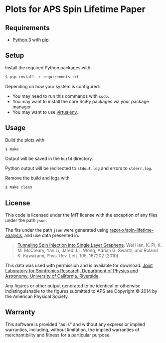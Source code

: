 # Plots for APS Spin Lifetime Paper

## Requirements

- [Python 3](http://www.python.org/)
  with [pip](http://www.pip-installer.org/).

## Setup

Install the required Python packages with

````bash
$ pip install -r requirements.txt
````

Depending on how your system is configured:

* You may need to run this commands with `sudo`.
* You may want to install the core SciPy packages via your package manager.
* You may want to use [virtualenv](http://www.virtualenv.org/en/latest/).

## Usage

Build the plots with

````bash
$ make
````

Output will be saved in the `build` directory.

Python output will be redirected to `stdout.log`
and errors to `stderr.log`.

Remove the build and logs with

````bash
$ make clean
````

## License

This code is licensed under the MIT license
with the exception of any files under the path `json`.

The fits under the path `json` were generated using
[razor-x/spin-lifetime-analysis](https://github.com/razor-x/spin-lifetime-analysis),
and use data presented in:

> [Tunneling Spin Injection into Single Layer Graphene](http://link.aps.org/doi/10.1103/PhysRevLett.105.167202).
> Wei Han, K. Pi, K. M. McCreary, Yan Li, Jared J. I. Wong, Adrian G. Swartz, and Roland K. Kawakami, Phys. Rev. Lett. 105, 167202 (2010)

This data was used with permission and is available for download:
[Joint Laboratory for Spintronics Research, Department of Physics and Astronomy, University of California, Riverside](http://physics.ucr.edu/~kawakami/jlsrPublications.html).

Any figures or other output generated to be identical or otherwise indistinguishable
to the figures submitted to APS are Copyright © 2014 by the American Physical Society.

## Warranty

This software is provided "as is" and without any express or
implied warranties, including, without limitation, the implied
warranties of merchantibility and fitness for a particular
purpose.
